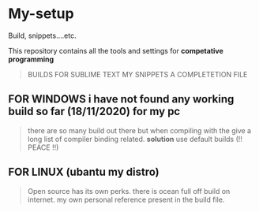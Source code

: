# My-setup 
Build, snippets....etc.

This repository contains all the tools and settings for __competative programming__
> BUILDS FOR SUBLIME TEXT 
> MY SNIPPETS
> A COMPLETETION FILE


## FOR WINDOWS i have not found any working build so far (18/11/2020) for my pc 
> there are so many build out there but when compiling with the give a long list of compiler binding related.
__solution__  use default builds (!! PEACE !!)


## FOR LINUX (ubantu my distro) 
> Open source has its own perks. there is ocean full off build on internet.
my own personal reference present in the build file. 


